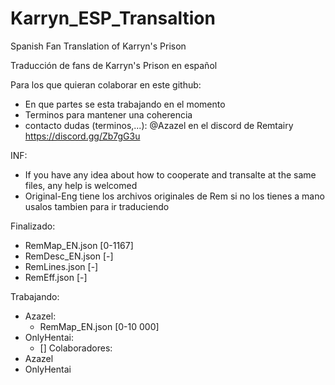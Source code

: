 # Karryn_ESP_Transaltion
Spanish Fan Translation of Karryn's Prison

Traducción de fans de Karryn's Prison en español

Para los que quieran colaborar en este github:
  - En que partes se esta trabajando en el momento
  - Terminos para mantener una coherencia
  - contacto dudas (terminos,...): @Azazel en el discord de Remtairy https://discord.gg/Zb7gG3u

INF:
  - If you have any idea about how to cooperate and transalte at the same files, any help is welcomed
  - Original-Eng tiene los archivos originales de Rem si no los tienes a mano usalos tambien para ir traduciendo

Finalizado:
  - RemMap_EN.json [0-1167]
  - RemDesc_EN.json [-]
  - RemLines.json [-]
  - RemEff.json [-]

Trabajando:

  - Azazel:
    - RemMap_EN.json [0-10 000]
  - OnlyHentai:
    - []
Colaboradores:
  - Azazel
  - OnlyHentai
